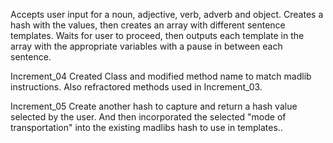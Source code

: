 Accepts user input for a noun, adjective, verb, adverb and object. 
Creates a hash with the values, then creates an array with different sentence templates. 
Waits for user to proceed, then outputs each template in the array with the appropriate variables with a pause in between each sentence.

Increment_04
Created Class and modified method name to match madlib instructions. Also refractored
methods used in Increment_03.

Increment_05
Create another hash to capture and return a hash value selected by the user. And then incorporated the selected "mode of transportation" into the existing madlibs hash to use in templates..
